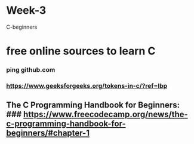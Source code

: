 # Week-3
C-beginners
# free online sources to learn C
### ping github.com
### https://www.geeksforgeeks.org/tokens-in-c/?ref=lbp 
## The C Programming Handbook for Beginners: ### https://www.freecodecamp.org/news/the-c-programming-handbook-for-beginners/#chapter-1

